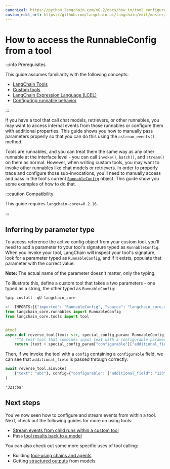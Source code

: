 ```yaml
---
canonical: https://python.langchain.com/v0.2/docs/how_to/tool_configure/
custom_edit_url: https://github.com/langchain-ai/langchain/edit/master/docs/docs/how_to/tool_configure.ipynb
---
```


# How to access the RunnableConfig from a tool

:::info Prerequisites

This guide assumes familiarity with the following concepts:

- [LangChain Tools](/docs/concepts/#tools)
- [Custom tools](/docs/how_to/custom_tools)
- [LangChain Expression Language (LCEL)](/docs/concepts/#langchain-expression-language-lcel)
- [Configuring runnable behavior](/docs/how_to/configure/)

:::

If you have a tool  that call chat models, retrievers, or other runnables, you may want to access internal events from those runnables or configure them with additional properties. This guide shows you how to manually pass parameters properly so that you can do this using the `astream_events()` method.

Tools are runnables, and you can treat them the same way as any other runnable at the interface level - you can call `invoke()`, `batch()`, and `stream()` on them as normal. However, when writing custom tools, you may want to invoke other runnables like chat models or retrievers. In order to properly trace and configure those sub-invocations, you'll need to manually access and pass in the tool's current [`RunnableConfig`](https://api.python.langchain.com/en/latest/runnables/langchain_core.runnables.config.RunnableConfig.html) object. This guide show you some examples of how to do that.

:::caution Compatibility

This guide requires `langchain-core>=0.2.16`.

:::

## Inferring by parameter type

To access reference the active config object from your custom tool, you'll need to add a parameter to your tool's signature typed as `RunnableConfig`. When you invoke your tool, LangChain will inspect your tool's signature, look for a parameter typed as `RunnableConfig`, and if it exists, populate that parameter with the correct value.

**Note:** The actual name of the parameter doesn't matter, only the typing.

To illustrate this, define a custom tool that takes a two parameters - one typed as a string, the other typed as `RunnableConfig`:


```python
%pip install -qU langchain_core
```


```python
<!--IMPORTS:[{"imported": "RunnableConfig", "source": "langchain_core.runnables", "docs": "https://api.python.langchain.com/en/latest/runnables/langchain_core.runnables.config.RunnableConfig.html", "title": "How to access the RunnableConfig from a tool"}, {"imported": "tool", "source": "langchain_core.tools", "docs": "https://api.python.langchain.com/en/latest/tools/langchain_core.tools.convert.tool.html", "title": "How to access the RunnableConfig from a tool"}]-->
from langchain_core.runnables import RunnableConfig
from langchain_core.tools import tool


@tool
async def reverse_tool(text: str, special_config_param: RunnableConfig) -> str:
    """A test tool that combines input text with a configurable parameter."""
    return (text + special_config_param["configurable"]["additional_field"])[::-1]
```

Then, if we invoke the tool with a `config` containing a `configurable` field, we can see that `additional_field` is passed through correctly:


```python
await reverse_tool.ainvoke(
    {"text": "abc"}, config={"configurable": {"additional_field": "123"}}
)
```



```output
'321cba'
```


## Next steps

You've now seen how to configure and stream events from within a tool. Next, check out the following guides for more on using tools:

- [Stream events from child runs within a custom tool](/docs/how_to/tool_stream_events/)
- Pass [tool results back to a model](/docs/how_to/tool_results_pass_to_model)

You can also check out some more specific uses of tool calling:

- Building [tool-using chains and agents](/docs/how_to#tools)
- Getting [structured outputs](/docs/how_to/structured_output/) from models